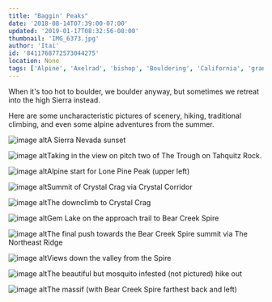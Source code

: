 ```yaml
---
title: "Baggin' Peaks"
date: '2018-08-14T07:39:00-07:00'
updated: '2019-01-17T08:32:56-08:00'
thumbnail: 'IMG_6373.jpg'
author: 'Itai'
id: '8411768772573044275'
location: None
tags: ['Alpine', 'Axelrad', 'bishop', 'Bouldering', 'California', 'granite', 'Mountain', 'peak', 'summit', 'traditional', 'tuolumne', 'yosemite']
---
```

When it's too hot to boulder, we boulder anyway, but sometimes we retreat into the high Sierra instead.

Here are some uncharacteristic pictures of scenery, hiking, traditional climbing, and even some alpine adventures from the summer.

![image alt](/images/IMG_6373.jpg)A Sierra Nevada sunset

![image alt](/images/IMG_6084.jpg)Taking in the view on pitch two of The Trough on Tahquitz Rock.

![image alt](/images/IMG_6200.jpg)Alpine start for Lone Pine Peak (upper left)

![image alt](/images/IMG_6216.jpg)Summit of Crystal Crag via Crystal Corridor

![image alt](/images/IMG_6222.jpg)The downclimb to Crystal Crag

![image alt](/images/IMG_6392.jpg)Gem Lake on the approach trail to Bear Creek Spire

![image alt](/images/IMG_6397.jpg)The final push towards the Bear Creek Spire summit via The Northeast Ridge

[](/images/IMG_6397.jpg)

![image alt](/images/IMG_6395.jpg)Views down the valley from the Spire

![image alt](/images/IMG_6406.jpg)The beautiful but mosquito infested (not pictured) hike out

![image alt](/images/IMG_6408.jpg)The massif (with Bear Creek Spire farthest back and left)

